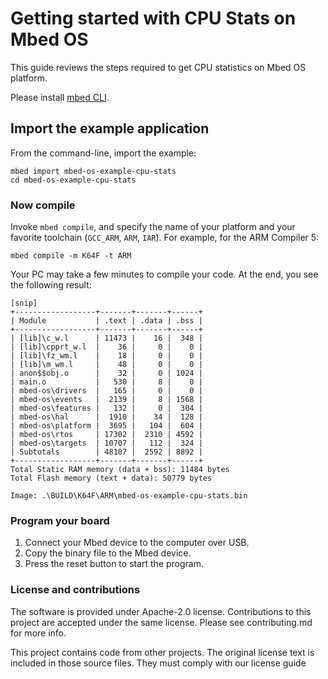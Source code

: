 # Getting started with CPU Stats on Mbed OS

This guide reviews the steps required to get CPU statistics on Mbed OS platform.

Please install [mbed CLI](https://github.com/ARMmbed/mbed-cli#installing-mbed-cli).

## Import the example application

From the command-line, import the example:

```
mbed import mbed-os-example-cpu-stats
cd mbed-os-example-cpu-stats
```

### Now compile

Invoke `mbed compile`, and specify the name of your platform and your favorite toolchain (`GCC_ARM`, `ARM`, `IAR`). For example, for the ARM Compiler 5:

```
mbed compile -m K64F -t ARM
```

Your PC may take a few minutes to compile your code. At the end, you see the following result:

```
[snip]
+------------------+-------+-------+------+
| Module           | .text | .data | .bss |
+------------------+-------+-------+------+
| [lib]\c_w.l      | 11473 |    16 |  348 |
| [lib]\cpprt_w.l  |    36 |     0 |    0 |
| [lib]\fz_wm.l    |    18 |     0 |    0 |
| [lib]\m_wm.l     |    48 |     0 |    0 |
| anon$$obj.o      |    32 |     0 | 1024 |
| main.o           |   530 |     8 |    0 |
| mbed-os\drivers  |   165 |     0 |    0 |
| mbed-os\events   |  2139 |     8 | 1568 |
| mbed-os\features |   132 |     0 |  304 |
| mbed-os\hal      |  1910 |    34 |  128 |
| mbed-os\platform |  3695 |   104 |  604 |
| mbed-os\rtos     | 17302 |  2310 | 4592 |
| mbed-os\targets  | 10707 |   112 |  324 |
| Subtotals        | 48187 |  2592 | 8892 |
+------------------+-------+-------+------+
Total Static RAM memory (data + bss): 11484 bytes
Total Flash memory (text + data): 50779 bytes

Image: .\BUILD\K64F\ARM\mbed-os-example-cpu-stats.bin

```

### Program your board

1. Connect your Mbed device to the computer over USB.
1. Copy the binary file to the Mbed device.
1. Press the reset button to start the program.

### License and contributions
The software is provided under Apache-2.0 license. Contributions to this project are accepted under the same license. Please see contributing.md for more info.

This project contains code from other projects. The original license text is included in those source files. They must comply with our license guide